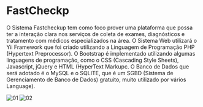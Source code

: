 FastCheckp
========

 O Sistema Fastcheckup tem como foco prover uma plataforma que possa ter a interação clara nos serviços de coleta de exames, diagnósticos e tratamento com médicos especializados na área.
 O Sistema Web utilizará o Yii Framework que foi criado utilizando a Linguagem de Programação PHP (Hypertext Preprocessor). 
 O Bootstrap é implementado utilizando algumas linguagens de programação, como o CSS (Cascading Style Sheets), Javascript, jQuery e HTML (HyperText Markupc.
 O Banco de Dados que será adotado é o MySQL e o SQLITE, que é um SGBD (Sistema de Gerenciamento de Banco de Dados) gratuito, muito utilizado por vários
Language).
 
 ![01](https://user-images.githubusercontent.com/5403801/131262754-a9172e58-0d26-488d-a476-ea243b85245a.jpg)
        ![02](https://user-images.githubusercontent.com/5403801/131263045-604cde9d-34b0-41f4-b173-9f8d9c57ceef.jpg)


 


 

 
 
 
